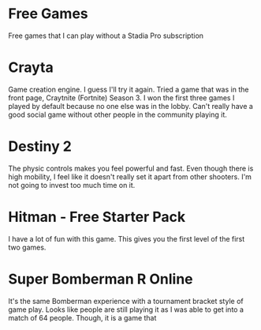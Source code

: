 # Free Games
Free games that I can play without a Stadia Pro subscription

# Crayta
Game creation engine. I guess I'll try it again. Tried a game that was in the front page, Craytnite (Fortnite) Season 3. I won the first three games I played by default because no one else was in the lobby. Can't really have a good social game without other people in the community playing it.

# Destiny 2
The physic controls makes you feel powerful and fast.
Even though there is high mobility, I feel like it doesn't really set it apart from other shooters. I'm not going to invest too much time on it. 

# Hitman - Free Starter Pack
I have a lot of fun with this game. This gives you the first level of the first two games.

# Super Bomberman R Online
It's the same Bomberman experience with a tournament bracket style of game play.
Looks like people are still playing it as I was able to get into a match of 64 people. Though, it is a game that
